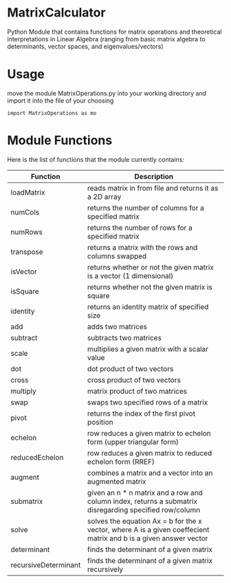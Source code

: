 # MatrixCalculator
Python Module that contains functions for matrix operations and theoretical interpretations in Linear Algebra (ranging from basic matrix algebra to determinants, vector spaces, and eigenvalues/vectors)

# Usage
move the module MatrixOperations.py into your working directory and import it into the file of your choosing
```
import MatrixOperations as mo
```
# Module Functions
Here is the list of functions that the module currently contains:

| Function | Description |
| --- | --- |
| loadMatrix | reads matrix in from file and returns it as a 2D array |
| numCols | returns the number of columns for a specified matrix |
| numRows | returns the number of rows for a specified matrix |
| transpose | returns a matrix with the rows and columns swapped |
| isVector | returns whether or not the given matrix is a vector (1 dimensional) |
| isSquare | returns whether not the given matrix is square |
| identity | returns an identity matrix of specified size |
| add | adds two matrices |
| subtract | subtracts two matrices |
| scale | multiplies a given matrix with a scalar value |
| dot | dot product of two vectors |
| cross | cross product of two vectors |
| multiply | matrix product of two matrices |
| swap | swaps two specified rows of a matrix |
| pivot | returns the index of the first pivot position |
| echelon | row reduces a given matrix to echelon form (upper triangular form) |
| reducedEchelon | row reduces a given matrix to reduced echelon form (RREF) |
| augment | combines a matrix and a vector into an augmented matrix |
| submatrix | given an n * n matrix and a row and column index, returns a submatrix disregarding specified row/column |
| solve | solves the equation Ax = b for the x vector, where A is a given coeffecient matrix and b is a given answer vector |
| determinant | finds the determinant of a given matrix |
| recursiveDeterminant | finds the determinant of a given matrix recursively |
